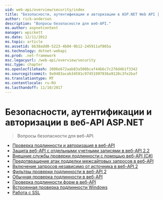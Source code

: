 ```yaml
---
uid: web-api/overview/security/index
title: "Безопасности, аутентификации и авторизации в ASP.NET Web API | Документы Microsoft"
author: rick-anderson
description: "Вопросы безопасности для веб-API."
ms.author: aspnetcontent
manager: wpickett
ms.date: 12/11/2012
ms.topic: article
ms.assetid: bb38add0-5223-4b04-9b12-245911af865a
ms.technology: dotnet-webapi
ms.prod: .net-framework
msc.legacyurl: /web-api/overview/security
msc.type: chapter
ms.openlocfilehash: 2006e672aab83a508bcaf44b6c7c276d4b1f3342
ms.sourcegitcommit: 9a9483aceb34591c97451997036a9120c3fe2baf
ms.translationtype: MT
ms.contentlocale: ru-RU
ms.lasthandoff: 11/10/2017
---
```

<a name="security-authentication-and-authorization-in-aspnet-web-api"></a>Безопасности, аутентификации и авторизации в веб-API ASP.NET
====================
> Вопросы безопасности для веб-API.


- [Проверка подлинности и авторизация в веб-API](authentication-and-authorization-in-aspnet-web-api.md)
- [Защита веб-API с отдельными учетными записями в веб-API 2.2](individual-accounts-in-web-api.md)
- [Внешние службы проверки подлинности с помощью веб-API (C#)](external-authentication-services.md)
- [Предотвращение атак подделки межсайтовых запросов в веб-API](preventing-cross-site-request-forgery-csrf-attacks.md)
- [Включение запросов независимо от источника в веб-API 2](enabling-cross-origin-requests-in-web-api.md)
- [Фильтры проверки подлинности в веб-API 2](authentication-filters.md)
- [Обычная проверка подлинности в веб-API](basic-authentication.md)
- [Проверка подлинности форм в веб-API](forms-authentication.md)
- [Встроенная проверка подлинности Windows](integrated-windows-authentication.md)
- [Работа с SSL](working-with-ssl-in-web-api.md)
